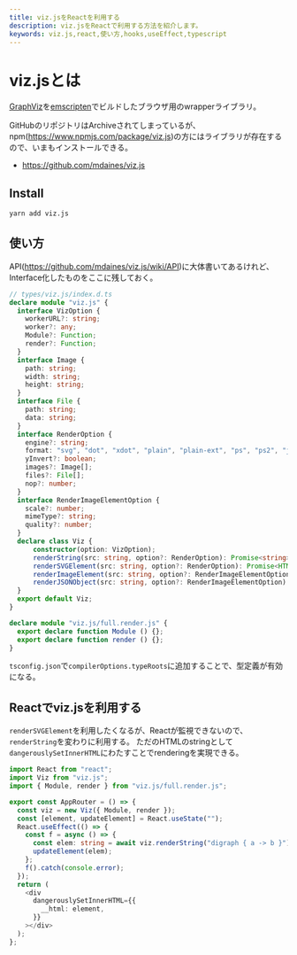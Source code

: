 ```yaml
---
title: viz.jsをReactを利用する
description: viz.jsをReactで利用する方法を紹介します。
keywords: viz.js,react,使い方,hooks,useEffect,typescript
---
```


# viz.jsとは

[GraphViz](http://www.graphviz.org)を[emscripten](https://emscripten.org)でビルドしたブラウザ用のwrapperライブラリ。

GitHubのリポジトリはArchiveされてしまっているが、npm(https://www.npmjs.com/package/viz.js)の方にはライブラリが存在するので、いまもインストールできる。

* https://github.com/mdaines/viz.js

## Install

```bash
yarn add viz.js
```

## 使い方

API(https://github.com/mdaines/viz.js/wiki/API)に大体書いてあるけれど、Interface化したものをここに残しておく。

```ts
// types/viz.js/index.d.ts
declare module "viz.js" {
  interface VizOption {
    workerURL?: string;
    worker?: any;
    Module?: Function;
    render?: Function;
  }
  interface Image {
    path: string;
    width: string;
    height: string;
  }
  interface File {
    path: string;
    data: string;
  }
  interface RenderOption {
    engine?: string;
    format: "svg", "dot", "xdot", "plain", "plain-ext", "ps", "ps2", "json", "json0";
    yInvert?: boolean;
    images?: Image[];
    files?: File[];
    nop?: number;
  }
  interface RenderImageElementOption {
    scale?: number;
    mimeType?: string;
    quality?: number;
  }
  declare class Viz {
      constructor(option: VizOption);
      renderString(src: string, option?: RenderOption): Promise<string>;
      renderSVGElement(src: string, option?: RenderOption): Promise<HTMLElement>;
      renderImageElement(src: string, option?: RenderImageElementOption): Promise<string>;
      renderJSONObject(src: string, option?: RenderImageElementOption): Promise<Object>;
  }
  export default Viz;
}

declare module "viz.js/full.render.js" {
  export declare function Module () {};
  export declare function render () {};
}
```

`tsconfig.json`で`compilerOptions.typeRoots`に追加することで、型定義が有効になる。

## Reactでviz.jsを利用する

`renderSVGElement`を利用したくなるが、Reactが監視できないので、`renderString`を変わりに利用する。
ただのHTMLのstringとして`dangerouslySetInnerHTML`にわたすことでrenderingを実現できる。

```ts
import React from "react";
import Viz from "viz.js";
import { Module, render } from "viz.js/full.render.js";

export const AppRouter = () => {
  const viz = new Viz({ Module, render });
  const [element, updateElement] = React.useState("");
  React.useEffect(() => {
    const f = async () => {
      const elem: string = await viz.renderString("digraph { a -> b }");
      updateElement(elem);
    };
    f().catch(console.error);
  });
  return (
    <div
      dangerouslySetInnerHTML={{
        __html: element,
      }}
    ></div>
  );
};
```
